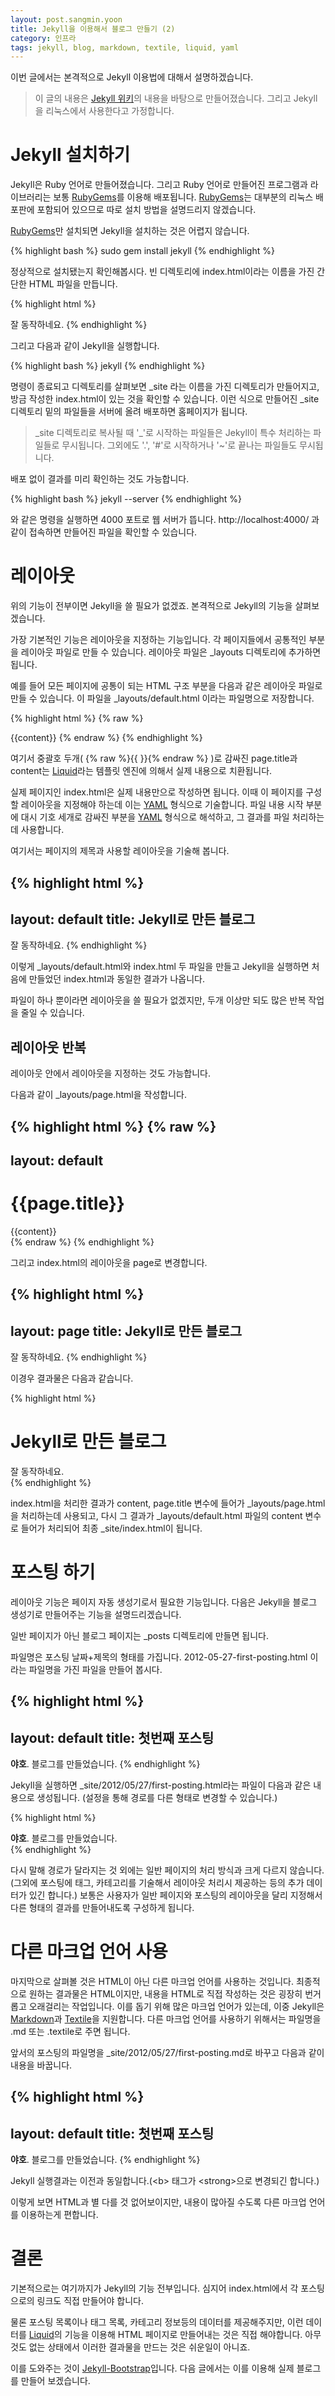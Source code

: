 ```yaml
---
layout: post.sangmin.yoon
title: Jekyll을 이용해서 블로그 만들기 (2)
category: 인프라
tags: jekyll, blog, markdown, textile, liquid, yaml
---
```


이번 글에서는 본격적으로 Jekyll 이용법에 대해서 설명하겠습니다.

> 이 글의 내용은 [Jekyll 위키](https://github.com/mojombo/jekyll/wiki)의
> 내용을 바탕으로 만들어졌습니다.
> 그리고 Jekyll을 리눅스에서 사용한다고 가정합니다.

Jekyll 설치하기
===============

Jekyll은 Ruby 언어로 만들어졌습니다.
그리고 Ruby 언어로 만들어진 프로그램과 라이브러리는 보통
[RubyGems]를 이용해 배포됩니다.
[RubyGems]는 대부분의 리눅스 배포판에 포함되어 있으므로
따로 설치 방법을 설명드리지 않겠습니다.

[RubyGems]만 설치되면 Jekyll을 설치하는 것은 어렵지 않습니다.

{% highlight bash %}
sudo gem install jekyll
{% endhighlight %}

정상적으로 설치됐는지 확인해봅시다.
빈 디렉토리에 index.html이라는 이름을 가진 간단한 HTML 파일을 만듭니다.

{% highlight html %}
<!DOCTYPE html>
<html>
<head>
  <title>Jekyll로 만든 블로그</title>
</head>
<body>
잘 동작하네요.
</body>
</html>
{% endhighlight %}

그리고 다음과 같이 Jekyll을 실행합니다.

{% highlight bash %}
jekyll
{% endhighlight %}

명령이 종료되고 디렉토리를 살펴보면 \_site 라는 이름을 가진 디렉토리가
만들어지고, 방금 작성한 index.html이 있는 것을 확인할 수 있습니다.
이런 식으로 만들어진 _site 디렉토리 밑의 파일들을 서버에 올려 배포하면 홈페이지가 됩니다.

> \_site 디렉토리로 복사될 때 '_'로 시작하는 파일들은 Jekyll이 특수 처리하는 파일들로
> 무시됩니다. 그외에도 '.', '#'로 시작하거나 '~'로 끝나는 파일들도 무시됩니다.

배포 없이 결과를 미리 확인하는 것도 가능합니다.

{% highlight bash %}
jekyll --server
{% endhighlight %}

와 같은 명령을 실행하면 4000 포트로 웹 서버가 뜹니다.
http://localhost:4000/ 과 같이 접속하면 만들어진 파일을 확인할 수 있습니다.

레이아웃
========

위의 기능이 전부이면 Jekyll을 쓸 필요가 없겠죠.
본격적으로 Jekyll의 기능을 살펴보겠습니다.

가장 기본적인 기능은 레이아웃을 지정하는 기능입니다.
각 페이지들에서 공통적인 부분을 레이아웃 파일로 만들 수 있습니다.
레이아웃 파일은 _layouts 디렉토리에 추가하면 됩니다.

예를 들어 모든 페이지에 공통이 되는 HTML 구조 부분을 다음과 같은 레이아웃 파일로 만들 수 있습니다.
이 파일을 _layouts/default.html 이라는 파일명으로 저장합니다.

{% highlight html %}
{% raw %}
<!DOCTYPE html>
<html>
<head>
  <title>{{page.title}}</title>
</head>
<body>
{{content}}
</body>
</html>
{% endraw %}
{% endhighlight %}

여기서 중괄호 두개( {% raw %}{{ }}{% endraw %} )로 감싸진 page.title과 content는
[Liquid]라는 템플릿 엔진에 의해서 실제 내용으로 치환됩니다.

실제 페이지인 index.html은 실제 내용만으로 작성하면 됩니다.
이때 이 페이지를 구성할 레이아웃을 지정해야 하는데 이는 [YAML] 형식으로 기술합니다.
파일 내용 시작 부분에 대시 기호 세개로 감싸진 부분을 [YAML] 형식으로 해석하고,
그 결과를 파일 처리하는데 사용합니다.

여기서는 페이지의 제목과 사용할 레이아웃을 기술해 봅니다.

{% highlight html %}
---
layout: default
title: Jekyll로 만든 블로그
---
잘 동작하네요.
{% endhighlight %}

이렇게 _layouts/default.html와 index.html 두 파일을 만들고 Jekyll을 실행하면
처음에 만들었던 index.html과 동일한 결과가 나옵니다.

파일이 하나 뿐이라면 레이아웃을 쓸 필요가 없겠지만, 두개 이상만 되도
많은 반복 작업을 줄일 수 있습니다.

레이아웃 반복
-------------

레이아웃 안에서 레이아웃을 지정하는 것도 가능합니다.

다음과 같이 _layouts/page.html을 작성합니다.

{% highlight html %}
{% raw %}
---
layout: default
---
<h1>{{page.title}}</h1>
<div>
{{content}}
</div>
{% endraw %}
{% endhighlight %}

그리고 index.html의 레이아웃을 page로 변경합니다.

{% highlight html %}
---
layout: page
title: Jekyll로 만든 블로그
---
잘 동작하네요.
{% endhighlight %}

이경우 결과물은 다음과 같습니다.

{% highlight html %}
<!DOCTYPE html>
<html>
<head>
  <title>Jekyll로 만든 블로그</title>
</head>
<body>
<div id="content">
<h1>Jekyll로 만든 블로그</h1>
<div>
잘 동작하네요.
</div>
</div>
</body>
</html>
{% endhighlight %}

index.html을 처리한 결과가 content, page.title 변수에 들어가 _layouts/page.html을 처리하는데 사용되고,
다시 그 결과가 _layouts/default.html 파일의 content 변수로 들어가 처리되어 최종 _site/index.html이 됩니다.

포스팅 하기
===========

레이아웃 기능은 페이지 자동 생성기로서 필요한 기능입니다.
다음은 Jekyll을 블로그 생성기로 만들어주는 기능을 설명드리겠습니다.

일반 페이지가 아닌 블로그 페이지는 _posts 디렉토리에 만들면 됩니다.

파일명은 포스팅 날짜+제목의 형태를 가집니다.
2012-05-27-first-posting.html 이라는 파일명을 가진 파일을 만들어 봅시다.

{% highlight html %}
---
layout: default
title: 첫번째 포스팅
---
<b>야호</b>. 블로그를 만들었습니다.
{% endhighlight %}

Jekyll을 실행하면 _site/2012/05/27/first-posting.html라는 파일이 다음과 같은 내용으로 생성됩니다.
(설정을 통해 경로를 다른 형태로 변경할 수 있습니다.)

{% highlight html %}
<!DOCTYPE html>
<html>
<head>
  <title>첫번째 포스팅</title>
</head>
<body>
<div id="content">
<b>야호</b>. 블로그를 만들었습니다.
</div>
</body>
</html>
{% endhighlight %}

다시 말해 경로가 달라지는 것 외에는 일반 페이지의 처리 방식과 크게 다르지 않습니다.
(그외에 포스팅에 태그, 카테고리를 기술해서 레이아웃 처리시 제공하는 등의 추가 데이터가 있긴 합니다.)
보통은 사용자가 일반 페이지와 포스팅의 레이아웃을 달리 지정해서
다른 형태의 결과를 만들어내도록 구성하게 됩니다.

다른 마크업 언어 사용
=====================

마지막으로 살펴볼 것은 HTML이 아닌 다른 마크업 언어를 사용하는 것입니다.
최종적으로 원하는 결과물은 HTML이지만, 내용을 HTML로 직접 작성하는 것은 굉장히 번거롭고 오래걸리는 작업입니다.
이를 돕기 위해 많은 마크업 언어가 있는데, 이중 Jekyll은 [Markdown]과 [Textile]을 지원합니다.
다른 마크업 언어를 사용하기 위해서는 파일명을 .md 또는 .textile로 주면 됩니다.

앞서의 포스팅의 파일명을 _site/2012/05/27/first-posting.md로 바꾸고 다음과 같이 내용을 바꿉니다.

{% highlight html %}
---
layout: default
title: 첫번째 포스팅
---
**야호**. 블로그를 만들었습니다.
{% endhighlight %}

Jekyll 실행결과는 이전과 동일합니다.(\<b\> 태그가 \<strong\>으로 변경되긴 합니다.)

이렇게 보면 HTML과 별 다를 것 없어보이지만, 내용이 많아질 수도록 다른 마크업 언어를 이용하는게 편합니다.

결론
====

기본적으로는 여기까지가 Jekyll의 기능 전부입니다.
심지어 index.html에서 각 포스팅으로의 링크도 직접 만들어야 합니다.

물론 포스팅 목록이나 태그 목록, 카테고리 정보등의 데이터를 제공해주지만,
이런 데이터를 [Liquid]의 기능을 이용해 HTML 페이지로 만들어내는 것은 직접 해야합니다.
아무것도 없는 상태에서 이러한 결과물을 만드는 것은 쉬운일이 아니죠.

이를 도와주는 것이 [Jekyll-Bootstrap](http://jekyllbootstrap.com/)입니다.
다음 글에서는 이를 이용해 실제 블로그를 만들어 보겠습니다.

 [RubyGems]: http://rubygems.org/
 [Liquid]: http://liquidmarkup.org/
 [YAML]: http://yaml.org/
 [Markdown]: http://daringfireball.net/projects/markdown/
 [Textile]: http://textile.sitemonks.com/
